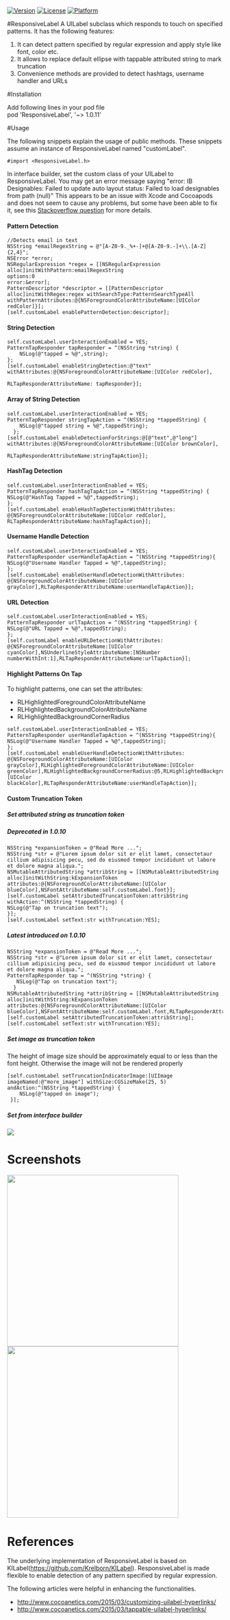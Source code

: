 [![Version](https://img.shields.io/badge/pod-1.0.11-green.svg)](https://cocoapods.org/pods/ResponsiveLabel/1.0.11/)
[![License](https://img.shields.io/badge/license-MIT-blue.svg?style=flat)](http://cocoapods.org/pods/ResponsiveLabel)
[![Platform](https://img.shields.io/badge/platform-iOS-orange.svg?style=flat)](http://cocoadocs.org/docsets/ResponsiveLabel)

#ResponsiveLabel
A UILabel subclass which responds to touch on specified patterns. It has the following features:

1. It can detect pattern specified by regular expression and apply style like font, color etc.
2. It allows to replace default ellipse with tappable attributed string to mark truncation
3. Convenience methods are provided to detect hashtags, username handler and URLs

#Installation

Add following lines in your pod file  
pod 'ResponsiveLabel', '~> 1.0.11'

#Usage

The following snippets explain the usage of public methods. These snippets assume an instance of ResponsiveLabel named "customLabel". 
```objc
#import <ResponsiveLabel.h>
```

In interface builder, set the custom class of your UILabel to ResponsiveLabel. You may get an error message saying "error: IB Designables: Failed to update auto layout status: Failed to load designables from path (null)" This appears to be an issue with Xcode and Cocoapods and does not seem to cause any problems, but some have been able to fix it, see this [Stackoverflow question](http://stackoverflow.com/questions/28204108/ib-designables-failed-to-update-auto-layout-status-failed-to-load-designables) for more details.


#### Pattern Detection
```objc
//Detects email in text
NSString *emailRegexString = @"[A-Z0-9._%+-]+@[A-Z0-9.-]+\\.[A-Z]{2,4}";
NSError *error;
NSRegularExpression *regex = [[NSRegularExpression alloc]initWithPattern:emailRegexString
options:0
error:&error];
PatternDescriptor *descriptor = [[PatternDescriptor alloc]initWithRegex:regex withSearchType:PatternSearchTypeAll 
withPatternAttributes:@{NSForegroundColorAttributeName:[UIColor redColor]}];
[self.customLabel enablePatternDetection:descriptor];
```

#### String Detection
```objc
self.customLabel.userInteractionEnabled = YES;
PatternTapResponder tapResponder = ^(NSString *string) {
    NSLog(@"tapped = %@",string);
};
[self.customLabel enableStringDetection:@"text" withAttributes:@{NSForegroundColorAttributeName:[UIColor redColor],
                                                                 RLTapResponderAttributeName: tapResponder}];
```

#### Array of String Detection
```objc
self.customLabel.userInteractionEnabled = YES;
PatternTapResponder stringTapAction = ^(NSString *tappedString) {
    NSLog(@"tapped string = %@",tappedString);
  };
[self.customLabel enableDetectionForStrings:@[@"text",@"long"] withAttributes:@{NSForegroundColorAttributeName:[UIColor brownColor],
                                                                                  RLTapResponderAttributeName:stringTapAction}];
```

#### HashTag Detection
```objc
self.customLabel.userInteractionEnabled = YES;
PatternTapResponder hashTagTapAction = ^(NSString *tappedString) {
NSLog(@"HashTag Tapped = %@",tappedString);
};
[self.customLabel enableHashTagDetectionWithAttributes:
@{NSForegroundColorAttributeName:[UIColor redColor], RLTapResponderAttributeName:hashTagTapAction}];
```   

#### Username Handle Detection

```objc
self.customLabel.userInteractionEnabled = YES;
PatternTapResponder userHandleTapAction = ^(NSString *tappedString){
NSLog(@"Username Handler Tapped = %@",tappedString);
};
[self.customLabel enableUserHandleDetectionWithAttributes:
@{NSForegroundColorAttributeName:[UIColor grayColor],RLTapResponderAttributeName:userHandleTapAction}];
```

#### URL Detection

```objc
self.customLabel.userInteractionEnabled = YES;
PatternTapResponder urlTapAction = ^(NSString *tappedString) {
NSLog(@"URL Tapped = %@",tappedString);
};
[self.customLabel enableURLDetectionWithAttributes:
@{NSForegroundColorAttributeName:[UIColor cyanColor],NSUnderlineStyleAttributeName:[NSNumber
numberWithInt:1],RLTapResponderAttributeName:urlTapAction}];
```
#### Highlight Patterns On Tap
To highlight patterns, one can set the attributes:
* RLHighlightedForegroundColorAttributeName
* RLHighlightedBackgroundColorAttributeName
* RLHighlightedBackgroundCornerRadius

```objc
self.customLabel.userInteractionEnabled = YES;
PatternTapResponder userHandleTapAction = ^(NSString *tappedString){
NSLog(@"Username Handler Tapped = %@",tappedString);
};
[self.customLabel enableUserHandleDetectionWithAttributes:
@{NSForegroundColorAttributeName:[UIColor grayColor],RLHighlightedForegroundColorAttributeName:[UIColor greenColor],RLHighlightedBackgroundCornerRadius:@5,RLHighlightedBackgroundColorAttributeName:[UIColor blackColor],RLTapResponderAttributeName:userHandleTapAction}];
```
#### Custom Truncation Token
##### Set attributed string as truncation token
##### Deprecated in 1.0.10

```objc
NSString *expansionToken = @"Read More ...";
NSString *str = @"Lorem ipsum dolor sit er elit lamet, consectetaur cillium adipisicing pecu, sed do eiusmod tempor incididunt ut labore et dolore magna aliqua.";
NSMutableAttributedString *attribString = [[NSMutableAttributedString alloc]initWithString:kExpansionToken attributes:@{NSForegroundColorAttributeName:[UIColor blueColor],NSFontAttributeName:self.customLabel.font}];
[self.customLabel setAttributedTruncationToken:attribString withAction:^(NSString *tappedString) {
NSLog(@"Tap on truncation text");
}];
[self.customLabel setText:str withTruncation:YES];
```

##### Latest introduced on 1.0.10

```objc
NSString *expansionToken = @"Read More ...";
NSString *str = @"Lorem ipsum dolor sit er elit lamet, consectetaur cillium adipisicing pecu, sed do eiusmod tempor incididunt ut labore et dolore magna aliqua.";
PatternTapResponder tap = ^(NSString *string) {
   NSLog(@"Tap on truncation text");
  }
NSMutableAttributedString *attribString = [[NSMutableAttributedString alloc]initWithString:kExpansionToken attributes:@{NSForegroundColorAttributeName:[UIColor blueColor],NSFontAttributeName:self.customLabel.font,RLTapResponderAttributeName:tap}];
[self.customLabel setAttributedTruncationToken:attribString];
[self.customLabel setText:str withTruncation:YES];
```

##### Set image as truncation token
The height of image size should be approximately equal to or less than the font height. Otherwise the image will not be rendered properly
```objc
[self.customLabel setTruncationIndicatorImage:[UIImage imageNamed:@"more_image"] withSize:CGSizeMake(25, 5) andAction:^(NSString *tappedString) {
    NSLog(@"tapped on image");
 }];
```
##### Set from interface builder
<img src="https://cloud.githubusercontent.com/assets/3590619/8694465/df3c1bce-2afc-11e5-9409-78e82e1f294c.png" display="inline-block">

# Screenshots
<img src="https://cloud.githubusercontent.com/assets/3590619/7828584/f7ba853a-0452-11e5-9d6a-c9923d89ee8a.png" width="400" display="inline-block">
<img src="https://cloud.githubusercontent.com/assets/3590619/7828632/b0425196-0453-11e5-911a-79d56e7a8539.png" width="400" display="inline-block">

# References

The underlying implementation of ResponsiveLabel is based on KILabel(https://github.com/Krelborn/KILabel).
ResponsiveLabel is made flexible to enable detection of any pattern specified by regular expression.

The following articles were helpful in enhancing the functionalities. 

* http://www.cocoanetics.com/2015/03/customizing-uilabel-hyperlinks/
* http://www.cocoanetics.com/2015/03/tappable-uilabel-hyperlinks/
